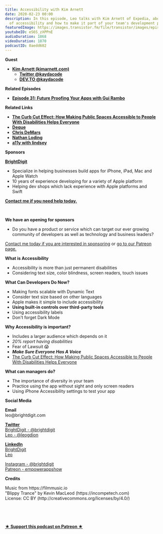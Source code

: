 ```yaml
---
title: Accessibility with Kim Arnett
date: 2020-02-23 00:00
description: In this episode, Leo talks with Kim Arnett of Expedia, about the importance
  of accessibility and how to make it part of your team's development process.
featuredImage: https://images.transistor.fm/file/transistor/images/episode/198935/full_1582298678-artwork.jpg
youtubeID: eS6S_zXPPnE
audioDuration: 1868
videoDuration: 1870
podcastID: 0aedd602
---
```

<p><b>Guest</b></p><ul><li>
<a href="https://kimarnett.com"><strong>Kim Arnett (kimarnett.com)</strong></a><ul>
<li><a href="https://twitter.com/kaydacode"><strong>Twitter @kaydacode</strong></a></li>
<li><a href="https://dev.to/kaydacode"><strong>DEV.TO @kaydacode</strong></a></li>
</ul>
</li></ul><p><b>Related Episodes</b></p><ul><li><a href="https://share.transistor.fm/s/29d6ee9b"><strong>Episode 31: Future Proofing Your Apps with Gui Rambo</strong></a></li></ul><p><b>Related Links</b></p><ul>
<li><a href="https://medium.com/@mosaicofminds/the-curb-cut-effect-how-making-public-spaces-accessible-to-people-with-disabilities-helps-everyone-d69f24c58785"><strong>The Curb Cut Effect: How Making Public Spaces Accessible to People With Disabilities Helps Everyone</strong></a></li>
<li><a href="https://www.deque.com"><strong>Deque</strong></a></li>
<li><a href="http://chrisdemars.com"><strong>Chris DeMars</strong></a></li>
<li><a href="https://twitter.com/NathanLoding"><strong>Nathan Loding</strong></a></li>
<li><a href="https://www.a11ywithlindsey.com"><strong>a11y with lindsey</strong></a></li>
</ul><p><b>Sponsors</b></p><p><a href="https://brightdigit.com/"><strong>BrightDigit</strong></a></p><ul>
<li>Specialize in helping businesses build apps for iPhone, iPad, Mac and Apple Watch</li>
<li>10 years of experience developing for a variety of Apple platform</li>
<li>Helping dev shops which lack experience with Apple platforms and Swift</li>
</ul><p><a href="https://brightdigit.com/contact/"><strong>Contact me if you need help today.</strong></a></p><p><br></p><p><strong>We have an opening for sponsors</strong></p><ul><li>Do you have a product or service which can target our ever growing community of developers as well as technology and business leaders? </li></ul><p><a href="https://brightdigit.com/contact/">Contact me today if you are interested in sponsoring</a> or <a href="https://www.patreon.com/empowerappsshow">go to our Patreon page.</a></p><p><b>What is Accessibility</b></p><ul>
<li>Accessibility is more than just permanent disabilities</li>
<li>Considering text size, color blindness, screen readers, touch issues</li>
</ul><p><b>What Can Developers Do Now?</b></p><ul>
<li>Making fonts scalable with Dynamic Text </li>
<li>Consider text size based on other languages</li>
<li>Apple makes it simple to include accessibility</li>
<li><strong>Using built-in controls over third-party tools</strong></li>
<li>Using accessibility labels</li>
<li>Don't forget Dark Mode</li>
</ul><p><b>Why Accessibility is important?</b></p><ul>
<li>Includes a larger audience which depends on it</li>
<li><em>20% report having disabilities</em></li>
<li>Fear of Lawsuit 😱</li>
<li><strong><em>Make Sure Everyone Has A Voice</em></strong></li>
<li><a href="https://medium.com/@mosaicofminds/the-curb-cut-effect-how-making-public-spaces-accessible-to-people-with-disabilities-helps-everyone-d69f24c58785">The Curb Cut Effect: How Making Public Spaces Accessible to People With Disabilities Helps Everyone</a></li>
</ul><p><b>What can managers do?</b></p><ul>
<li>The importance of diversity in your team</li>
<li>Practice using the app without sight and only screen readers</li>
<li>Using iPhone Accessibility settings to test your app</li>
</ul><p><b>Social Media</b></p><p><strong>Email</strong><br>leo@brightdigit.com</p><p><a href="https://twitter.com/brightdigit"><strong>Twitter </strong><br>BrightDigit - @brightdigit</a><br><a href="https://twitter.com/leogdion">Leo - @leogdion</a></p><p><a href="https://www.linkedin.com/company/bright-digit"><strong>LinkedIn</strong><br>BrightDigit</a><br><a href="https://www.linkedin.com/in/leogdion/">Leo</a></p><p><a href="https://www.instagram.com/brightdigit/">Instagram - @brightdigit</a><br><a href="https://www.patreon.com/empowerappsshow">Patreon - empowerappshow</a></p><p><b>Credits</b></p><p>Music from https://filmmusic.io<br>"Blippy Trance" by Kevin MacLeod (https://incompetech.com)<br>License: CC BY (http://creativecommons.org/licenses/by/4.0/)</p><p><br></p><p><br></p><p><strong><a href="https://www.patreon.com/empowerappsshow" rel="payment" title="★ Support this podcast on Patreon ★">★ Support this podcast on Patreon ★</a></strong></p>
      
